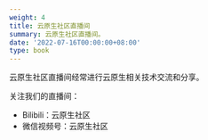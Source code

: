 ```yaml
---
weight: 4
title: 云原生社区直播间
summary: 云原生社区直播间。
date: '2022-07-16T00:00:00+08:00'
type: book
---
```


云原生社区直播间经常进行云原生相关技术交流和分享。

关注我们的直播间：

- Bilibili：云原生社区
- 微信视频号：云原生社区
